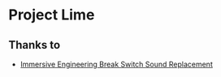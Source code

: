 # Project Lime

## Thanks to

- [Immersive Engineering Break Switch Sound Replacement](https://www.curseforge.com/minecraft/texture-packs/immersive-engineering-break-switch-sound)
